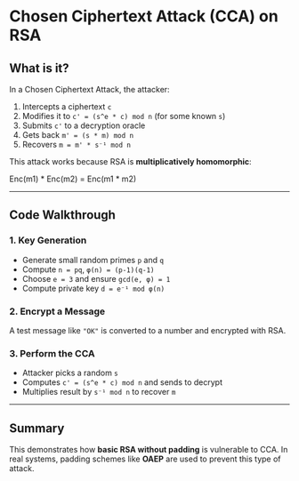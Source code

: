 # Chosen Ciphertext Attack (CCA) on RSA

## What is it?

In a Chosen Ciphertext Attack, the attacker:
1. Intercepts a ciphertext `c`
2. Modifies it to `c' = (s^e * c) mod n` (for some known `s`)
3. Submits `c'` to a decryption oracle
4. Gets back `m' = (s * m) mod n`
5. Recovers `m = m' * s⁻¹ mod n`

This attack works because RSA is **multiplicatively homomorphic**:

Enc(m1) * Enc(m2) = Enc(m1 * m2)

---

## Code Walkthrough

### 1. Key Generation
- Generate small random primes `p` and `q`
- Compute `n = pq`, `φ(n) = (p-1)(q-1)`
- Choose `e = 3` and ensure `gcd(e, φ) = 1`
- Compute private key `d = e⁻¹ mod φ(n)`

### 2. Encrypt a Message
A test message like `"OK"` is converted to a number and encrypted with RSA.

### 3. Perform the CCA
- Attacker picks a random `s`
- Computes `c' = (s^e * c) mod n` and sends to decrypt
- Multiplies result by `s⁻¹ mod n` to recover `m`

---

## Summary

This demonstrates how **basic RSA without padding** is vulnerable to CCA. In real systems, padding schemes like **OAEP** are used to prevent this type of attack.
